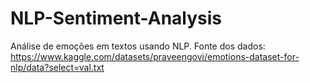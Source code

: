 # NLP-Sentiment-Analysis
Análise de emoções em textos usando NLP.
Fonte dos dados: https://www.kaggle.com/datasets/praveengovi/emotions-dataset-for-nlp/data?select=val.txt

